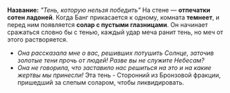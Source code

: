 **Название:** _"Тень, которую нельзя победить"_
На стене — **отпечатки сотен ладоней**. Когда Банг прикасается к одному, комната **темнеет**, и перед ним появляется **солар с пустыми глазницами**. Он начинает сражаться словно бы с тенью, каждый удар меча ранит тень, но меч от этого  растворяется.
- *Она рассказала мне о вас, решивших потушить Солнце, заточив золотые тени прочь от людей! Разве вы не служите Небесам?*
- *Она не говорила, что заставило нас решиться на это и на какие жертвы мы принесли!*
Эта тень - Сторонний из Бронзовой фракции, пришедший за слепым соларом, чтобы ликвидировать.